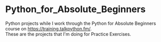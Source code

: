 # Python_for_Absolute_Beginners
Python projects while I work through the Python for Absolute Beginners course on https://training.talkpython.fm/.
<br>These are the projects that I'm doing for Practice Exercises.
